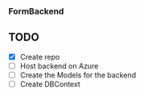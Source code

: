 ### FormBackend

## TODO

- [x] Create repo
- [ ] Host backend on Azure
- [ ] Create the Models for the backend
- [ ] Create DBContext
